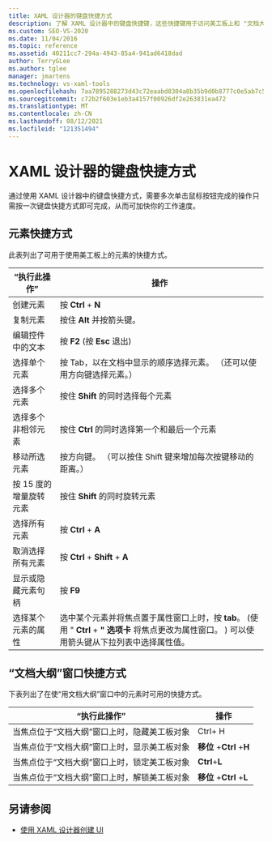 ```yaml
---
title: XAML 设计器的键盘快捷方式
description: 了解 XAML 设计器中的键盘快捷键，这些快捷键用于访问美工板上和 "文档大纲" 窗口中的元素所使用的命令。
ms.custom: SEO-VS-2020
ms.date: 11/04/2016
ms.topic: reference
ms.assetid: 40211cc7-294a-4943-85a4-941ad6418dad
author: TerryGLee
ms.author: tglee
manager: jmartens
ms.technology: vs-xaml-tools
ms.openlocfilehash: 7aa7895288273d43c72eaabd8304a8b35b9d0b8777c0e5ab7c58e8707d491d7b
ms.sourcegitcommit: c72b2f603e1eb3a4157f00926df2e263831ea472
ms.translationtype: MT
ms.contentlocale: zh-CN
ms.lasthandoff: 08/12/2021
ms.locfileid: "121351494"
---
```

# <a name="keyboard-shortcuts-for-xaml-designer"></a>XAML 设计器的键盘快捷方式

通过使用 XAML 设计器中的键盘快捷方式，需要多次单击鼠标按钮完成的操作只需按一次键盘快捷方式即可完成，从而可加快你的工作速度。

## <a name="element-shortcuts"></a>元素快捷方式

此表列出了可用于使用美工板上的元素的快捷方式。

|“执行此操作”|**操作**|
| - |-----------------|
|创建元素|按 **Ctrl** + **N**|
|复制元素|按住 **Alt** 并按箭头键。|
|编辑控件中的文本|按 **F2** (按 **Esc** 退出) |
|选择单个元素|按 Tab，以在文档中显示的顺序选择元素。 （还可以使用方向键选择元素。）|
|选择多个元素|按住 **Shift** 的同时选择每个元素|
|选择多个非相邻元素|按住 **Ctrl** 的同时选择第一个和最后一个元素|
|移动所选元素|按方向键。 （可以按住 Shift 键来增加每次按键移动的距离。）|
|按 15 度的增量旋转元素|按住 **Shift** 的同时旋转元素|
|选择所有元素|按 **Ctrl** + **A**|
|取消选择所有元素|按 **Ctrl** + **Shift** + **A**|
|显示或隐藏元素句柄|按 **F9**|
|选择某个元素的属性|选中某个元素并将焦点置于属性窗口上时，按 **tab**。 (使用 " **Ctrl** + **" 选项卡** 将焦点更改为属性窗口。 ) 可以使用箭头键从下拉列表中选择属性值。|

## <a name="document-outline-window-shortcuts"></a>“文档大纲”窗口快捷方式

下表列出了在使“用文档大纲”窗口中的元素时可用的快捷方式。

|“执行此操作”|**操作**|
| - |-----------------|
|当焦点位于“文档大纲”窗口上时，隐藏美工板对象| Ctrl+  H|
|当焦点位于“文档大纲”窗口上时，显示美工板对象|**移位** +**Ctrl** +**H**|
|当焦点位于“文档大纲”窗口上时，锁定美工板对象|**Ctrl**+**L**|
|当焦点位于“文档大纲”窗口上时，解锁美工板对象|**移位** +**Ctrl** +**L**|

## <a name="see-also"></a>另请参阅

- [使用 XAML 设计器创建 UI](../xaml-tools/creating-a-ui-by-using-xaml-designer-in-visual-studio.md)
